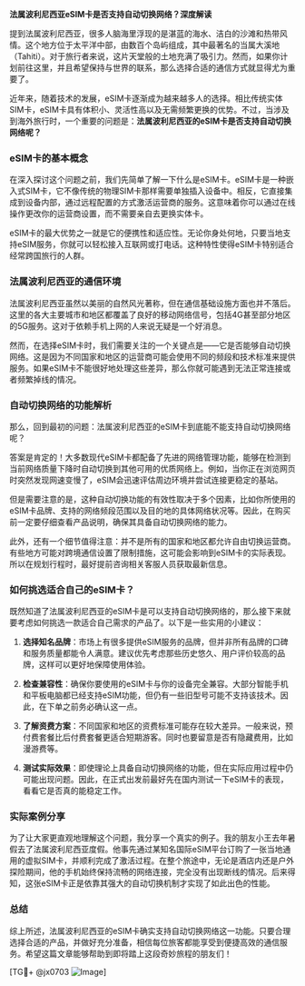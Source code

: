 **法属波利尼西亚eSIM卡是否支持自动切换网络？深度解读**

提到法属波利尼西亚，很多人脑海里浮现的是湛蓝的海水、洁白的沙滩和热带风情。这个地方位于太平洋中部，由数百个岛屿组成，其中最著名的当属大溪地（Tahiti）。对于旅行者来说，这片天堂般的土地充满了吸引力。然而，如果你计划前往这里，并且希望保持与世界的联系，那么选择合适的通信方式就显得尤为重要了。

近年来，随着技术的发展，eSIM卡逐渐成为越来越多人的选择。相比传统实体SIM卡，eSIM卡具有体积小、灵活性高以及无需频繁更换的优势。不过，当涉及到海外旅行时，一个重要的问题是：**法属波利尼西亚的eSIM卡是否支持自动切换网络呢？**

### eSIM卡的基本概念

在深入探讨这个问题之前，我们先简单了解一下什么是eSIM卡。eSIM卡是一种嵌入式SIM卡，它不像传统的物理SIM卡那样需要单独插入设备中。相反，它直接集成到设备内部，通过远程配置的方式激活运营商的服务。这意味着你可以通过在线操作更改你的运营商设置，而不需要亲自去更换实体卡。

eSIM卡的最大优势之一就是它的便携性和适应性。无论你身处何地，只要当地支持eSIM服务，你就可以轻松接入互联网或打电话。这种特性使得eSIM卡特别适合经常跨国旅行的人群。

### 法属波利尼西亚的通信环境

法属波利尼西亚虽然以美丽的自然风光著称，但在通信基础设施方面也并不落后。这里的各大主要城市和地区都覆盖了良好的移动网络信号，包括4G甚至部分地区的5G服务。这对于依赖手机上网的人来说无疑是一个好消息。

然而，在选择eSIM卡时，我们需要关注的一个关键点是——它是否能够自动切换网络。这是因为不同国家和地区的运营商可能会使用不同的频段和技术标准来提供服务。如果eSIM卡不能很好地处理这些差异，那么你就可能遇到无法正常连接或者频繁掉线的情况。

### 自动切换网络的功能解析

那么，回到最初的问题：法属波利尼西亚的eSIM卡到底能不能支持自动切换网络呢？

答案是肯定的！大多数现代eSIM卡都配备了先进的网络管理功能，能够在检测到当前网络质量下降时自动切换到其他可用的优质网络上。例如，当你正在浏览网页时突然发现网速变慢了，eSIM会迅速评估周边环境并尝试连接更稳定的基站。

但是需要注意的是，这种自动切换功能的有效性取决于多个因素，比如你所使用的eSIM卡品牌、支持的网络频段范围以及目的地的具体网络状况等。因此，在购买前一定要仔细查看产品说明，确保其具备自动切换网络的能力。

此外，还有一个细节值得注意：并不是所有的国家和地区都允许自由切换运营商。有些地方可能对跨境通信设置了限制措施，这可能会影响到eSIM卡的实际表现。所以在规划行程时，最好提前咨询相关客服人员获取最新信息。

### 如何挑选适合自己的eSIM卡？

既然知道了法属波利尼西亚的eSIM卡是可以支持自动切换网络的，那么接下来就要考虑如何挑选一款适合自己需求的产品了。以下是一些实用的小建议：

1. **选择知名品牌**：市场上有很多提供eSIM服务的品牌，但并非所有品牌的口碑和服务质量都能令人满意。建议优先考虑那些历史悠久、用户评价较高的品牌，这样可以更好地保障使用体验。
   
2. **检查兼容性**：确保你要使用的eSIM卡与你的设备完全兼容。大部分智能手机和平板电脑都已经支持eSIM功能，但仍有一些旧型号可能不支持该技术。因此，在下单之前务必确认这一点。

3. **了解资费方案**：不同国家和地区的资费标准可能存在较大差异。一般来说，预付费套餐比后付费套餐更适合短期游客。同时也要留意是否有隐藏费用，比如漫游费等。

4. **测试实际效果**：即使理论上具备自动切换网络的功能，但在实际应用过程中仍可能出现问题。因此，在正式出发前最好先在国内测试一下eSIM卡的表现，看看它是否真的能稳定工作。

### 实际案例分享

为了让大家更直观地理解这个问题，我分享一个真实的例子。我的朋友小王去年暑假去了法属波利尼西亚度假。他事先通过某知名国际eSIM平台订购了一张当地通用的虚拟SIM卡，并顺利完成了激活过程。在整个旅途中，无论是酒店内还是户外探险期间，他的手机始终保持流畅的网络连接，完全没有出现断线的情况。后来得知，这张eSIM卡正是依靠其强大的自动切换机制才实现了如此出色的性能。

### 总结

综上所述，法属波利尼西亚的eSIM卡确实支持自动切换网络这一功能。只要合理选择合适的产品，并做好充分准备，相信每位旅客都能享受到便捷高效的通信服务。希望这篇文章能够帮助到即将踏上这段奇妙旅程的朋友们！

[TG💪+ @jx0703 ![Image](https://github.com/user-attachments/assets/dbca1d08-cadb-493c-b0ec-ad6f7a83f270)]